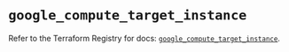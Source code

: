 # `google_compute_target_instance`

Refer to the Terraform Registry for docs: [`google_compute_target_instance`](https://registry.terraform.io/providers/hashicorp/google/5.12.0/docs/resources/compute_target_instance).
